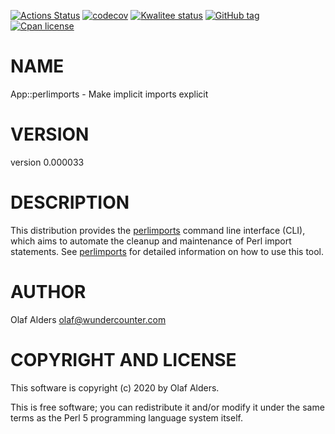 [![Actions Status](https://github.com/oalders/App-perlimports/workflows/dzil%20build%20and%20test/badge.svg)](https://github.com/oalders/App-perlimports/actions)
[![codecov](https://codecov.io/gh/oalders/App-perlimports/branch/master/graph/badge.svg)](https://codecov.io/gh/oalders/App-perlimports)
[![Kwalitee status](https://cpants.cpanauthors.org/dist/App-perlimports.png)](https://cpants.cpanauthors.org/dist/App-perlimports)
[![GitHub tag](https://img.shields.io/github/tag/oalders/App-perlimports.svg)]()
[![Cpan license](https://img.shields.io/cpan/l/App-perlimports.svg)](https://metacpan.org/release/App-perlimports)

# NAME

App::perlimports - Make implicit imports explicit

# VERSION

version 0.000033

# DESCRIPTION

This distribution provides the [perlimports](https://metacpan.org/pod/perlimports) command line interface (CLI),
which aims to automate the cleanup and maintenance of Perl import statements.
See [perlimports](https://metacpan.org/pod/perlimports) for detailed information on how to use this tool.

# AUTHOR

Olaf Alders <olaf@wundercounter.com>

# COPYRIGHT AND LICENSE

This software is copyright (c) 2020 by Olaf Alders.

This is free software; you can redistribute it and/or modify it under
the same terms as the Perl 5 programming language system itself.

